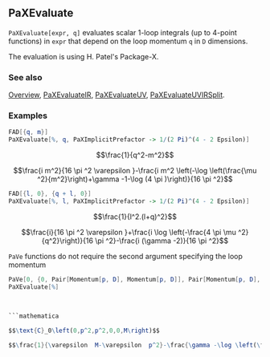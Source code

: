 ## PaXEvaluate

`PaXEvaluate[expr, q]` evaluates scalar 1-loop integrals (up to 4-point functions) in `expr` that depend on the loop momentum `q` in `D` dimensions.

The evaluation is using H. Patel's Package-X.

### See also

[Overview](Extra/FeynHelpers.md), [PaXEvaluateIR](PaXEvaluateIR.md), [PaXEvaluateUV](PaXEvaluateUV.md), [PaXEvaluateUVIRSplit](PaXEvaluateUVIRSplit.md).

### Examples

```mathematica
FAD[{q, m}]
PaXEvaluate[%, q, PaXImplicitPrefactor -> 1/(2 Pi)^(4 - 2 Epsilon)]
```

$$\frac{1}{q^2-m^2}$$

$$\frac{i m^2}{16 \pi ^2 \varepsilon }-\frac{i m^2 \left(-\log \left(\frac{\mu ^2}{m^2}\right)+\gamma -1-\log (4 \pi )\right)}{16 \pi ^2}$$

```mathematica
FAD[{l, 0}, {q + l, 0}]
PaXEvaluate[%, l, PaXImplicitPrefactor -> 1/(2 Pi)^(4 - 2 Epsilon)]
```

$$\frac{1}{l^2.(l+q)^2}$$

$$\frac{i}{16 \pi ^2 \varepsilon }+\frac{i \log \left(-\frac{4 \pi  \mu ^2}{q^2}\right)}{16 \pi ^2}-\frac{i (\gamma -2)}{16 \pi ^2}$$

`PaVe` functions do not require the second argument specifying the loop momentum

```mathematica
PaVe[0, {0, Pair[Momentum[p, D], Momentum[p, D]], Pair[Momentum[p, D], Momentum[p, D]]}, {0, 0, M}]
PaXEvaluate[%] 
  
 

```mathematica

$$\text{C}_0\left(0,p^2,p^2,0,0,M\right)$$

$$\frac{1}{\varepsilon  M-\varepsilon  p^2}-\frac{\gamma -\log \left(\frac{\mu ^2}{\pi  M}\right)}{M-p^2}+\frac{\log \left(\frac{M}{M-p^2}\right)}{M-p^2}+\frac{M \log \left(\frac{M}{M-p^2}\right)}{p^2 \left(M-p^2\right)}$$
